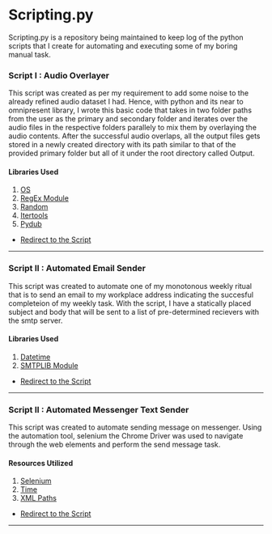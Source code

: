 # Scripting.py

Scripting.py is a repository being maintained to keep log of the python scripts that I create for automating and executing some of my boring manual task. 

### Script I : Audio Overlayer 

This script was created as per my requirement to add some noise to the already refined audio dataset I had. Hence, with python and its near to omnipresent library, I wrote this basic code that takes in two folder paths from the user as the primary and secondary folder and iterates over the audio files in the respective folders parallely to mix them by overlaying the audio contents. After the successful audio overlaps, all the output files gets stored in a newly created directory with its path similar to that of the provided primary folder but all of it under the root directory called Output. 

#### Libraries Used 
1. [OS](https://docs.python.org/3/library/os.html)
2. [RegEx Module](https://docs.python.org/3/library/re.html)
3. [Random](https://docs.python.org/3/library/random.html)
4. [Itertools](https://docs.python.org/3/library/itertools.html)
5. [Pydub](https://pypi.org/project/pydub/) 

* [Redirect to the Script](https://github.com/prakriti42/Scripting.py/blob/main/audioOverlay.py)
<hr>


### Script II : Automated Email Sender 
This script was created to automate one of my monotonous weekly ritual that is to send an email to my workplace address indicating the succesful completeion of my weekly task.  With the script, I have a statically placed subject and body that will be sent to a list of pre-determined recievers with the smtp server. 

#### Libraries Used 
1. [Datetime](https://docs.python.org/3/library/datetime.html)
2. [SMTPLIB Module](https://docs.python.org/3/library/smtplib.html)

* [Redirect to the Script](https://github.com/prakriti42/Scripting.py/blob/main/automatedemail.py)
<hr>

### Script II : Automated Messenger Text Sender
This script was created to automate sending message on messenger. Using the automation tool, selenium the Chrome Driver was used to navigate through the web elements and perform the send message task. 

#### Resources Utilized

1. [Selenium](https://www.selenium.dev/documentation/)
2. [Time](https://docs.python.org/3/library/time.html)
3. [XML Paths](https://www.w3schools.com/xml/xml_xpath.asp)

* [Redirect to the Script](https://github.com/prakriti42/Scripting.py/blob/main/checkin.py)
<hr>

